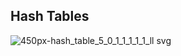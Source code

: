 ## Hash Tables

![450px-hash_table_5_0_1_1_1_1_1_ll svg](https://cloud.githubusercontent.com/assets/25085025/23308351/64160010-fac4-11e6-8876-6e889d0eca18.png)
